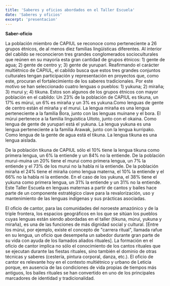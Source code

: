```yaml
---
title: 'Saberes y oficios abordados en el Taller Escuela'
date: 'Saberes y oficios'
excerpt: 'presentacion'
---
```


**Saber-oficio**

La población miembro de CAPIUL se reconoce como perteneciente a 26 grupos étnicos, de al menos diez familias lingüísticas diferentes. Al interior del cabildo se reconocieron tres grandes conglomerados socioculturales que reúnen en su mayoría esta gran cantidad de grupos étnicos: 1) gente de agua; 2) gente de centro y; 3) gente de yuruparí. Reafirmando el carácter multiétnico de CAPIUL, el cabildo busca que estos tres grandes conjuntos culturales tengan participación y representación en proyectos que, como este, procuran el fortalecimiento de los saberes tradicionales. Por este motivo se han seleccionado cuatro lenguas o pueblos: 1) yukuna; 2) miraña; 3) murui y; 4) tikuna. Estos son algunos de los grupos étnicos con mayor población en el cabildo: Un 23% de la población de CAPIUL es tikuna, un 17% es múrui, un 6% es miraña y un 3% es yukuna.Como lenguas de gente de centro están el miraña y el murui. La lengua miraña es una lengua perteneciente a la familia Bora, junto con las lenguas muinane y el bora. El múrui pertenece a la familia linguistica Uitoto, junto con el okaina. Como lengua de gente de yuruparí está el yukuna. La lengua yukuna es una lengua perteneciente a la familia Arawak, junto con la lengua kurripako. Como lengua de la gente de agua está el tikuna. La lengua tikuna es una lengua aislada.

De la población tikuna de CAPIUL sólo el 10% tiene la lengua tikuna como primera lengua, un 6% la entiende y un 84% no la entiende. De la población murui-muina un 20% tiene el murui como primera lengua, un 7% la entiende y el 73% de los murui no la habla ni la entiende. De la población miraña el 24% tiene el miraña como lengua materna, el 10% la entiende y el 66% no la habla ni la entiende. En el caso de los yukuna, el 38% tiene el yukuna como primera lengua, un 31% la entiende y un 31% no la entiende. Este Taller Escuela en lenguas maternas a partir de cantos y bailes hace parte de un componente estratégico clave para la revalorización, uso y mantenimiento de las lenguas indígenas y sus prácticas asociadas.

El oficio de cantor, para las comunidades del noroeste amazónico y de la triple frontera, los espacios geográficos en los que se sitúan los pueblos cuyas lenguas están siendo abordadas en el taller (tikuna, múrui, yukuna y miraña), es una de las funciones de más dignidad social y cultural. [Entre los múrui, por ejemplo, existe el concepto de &quot;carrera ritual&quot;, llamada rafue en su lengua, un oficio que desempeña un sabedor durante gran parte de su vida con ayuda de los llamados aliados rituales]. La formación en el oficio de cantor implica no sólo el conocimiento de los cantos rituales que se ejecutan durante las fiestas rituales, sino también el dominio de otras técnicas y saberes (cestería, pintura corporal, danza, etc.). El oficio de cantor es relevante hoy en el contexto multiétnico y urbano de Leticia porque, en ausencia de las condiciones de vida propias de tiempos más antiguos, los bailes rituales se han convertido en uno de los principales marcadores de identidad y tradicionalidad.

